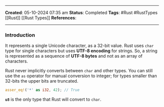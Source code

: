 _____
**Created**: 05-10-2024 07:35 am
**Status**: Completed
**Tags**: #Rust #RustTypes [[Rust]] [[Rust Types]]
**References**: 
______

### Introduction
It represents a single Unicode character, as a 32-bit value.
Rust uses `char` type for single characters but uses **UTF-8 encoding** for strings. So, a string is represented as a sequence of **UTF-8 bytes** and not as an array of characters.

Rust never implicitly converts between `char` and other types. You can still use the `as` operator for manual conversion to integer; for types smaller than 32-bits the upper bits are truncated.
```rust
asser_eq!('*' as i32, 42); // True
```

**`u8`** is the only type that Rust will convert to `char`. 